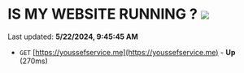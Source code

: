 # IS MY WEBSITE RUNNING ? [![](https://img.shields.io/static/v1?label=Sponsor&message=%E2%9D%A4&logo=GitHub&color=%23fe8e86)](https://github.com/sponsors/<username>)

Last updated: **5/22/2024, 9:45:45 AM**

- `GET` [https://youssefservice.me](https://youssefservice.me) - **Up** (270ms)
